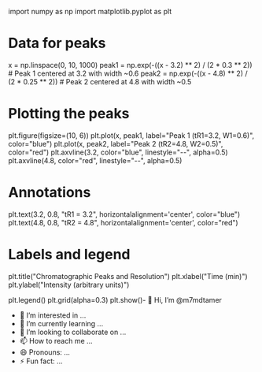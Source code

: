import numpy as np
import matplotlib.pyplot as plt

# Data for peaks
x = np.linspace(0, 10, 1000)
peak1 = np.exp(-((x - 3.2) ** 2) / (2 * 0.3 ** 2))  # Peak 1 centered at 3.2 with width ~0.6
peak2 = np.exp(-((x - 4.8) ** 2) / (2 * 0.25 ** 2))  # Peak 2 centered at 4.8 with width ~0.5

# Plotting the peaks
plt.figure(figsize=(10, 6))
plt.plot(x, peak1, label="Peak 1 (tR1=3.2, W1=0.6)", color="blue")
plt.plot(x, peak2, label="Peak 2 (tR2=4.8, W2=0.5)", color="red")
plt.axvline(3.2, color="blue", linestyle="--", alpha=0.5)
plt.axvline(4.8, color="red", linestyle="--", alpha=0.5)

# Annotations
plt.text(3.2, 0.8, "tR1 = 3.2", horizontalalignment='center', color="blue")
plt.text(4.8, 0.8, "tR2 = 4.8", horizontalalignment='center', color="red")

# Labels and legend
plt.title("Chromatographic Peaks and Resolution")
plt.xlabel("Time (min)")
plt.ylabel("Intensity (arbitrary units)")

plt.legend()
plt.grid(alpha=0.3)
plt.show()- 👋 Hi, I’m @m7mdtamer
- 👀 I’m interested in ...
- 🌱 I’m currently learning ...
- 💞️ I’m looking to collaborate on ...
- 📫 How to reach me ...
- 😄 Pronouns: ...
- ⚡ Fun fact: ...

<!---
m7mdtamer/m7mdtamer is a ✨ special ✨ repository because its `README.md` (this file) appears on your GitHub profile.
You can click the Preview link to take a look at your changes.
--->
